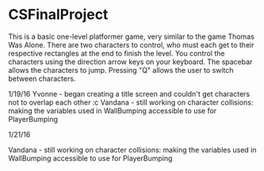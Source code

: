 # CSFinalProject

This is a basic one-level platformer game, very similar to the game Thomas Was Alone. There are two characters to control, who must each get to their respective rectangles at the end to finish the level. 
You control the characters using the direction arrow keys on your keyboard. 
The spacebar allows the characters to jump. 
Pressing "Q" allows the user to switch between characters.

1/19/16
Yvonne - began creating a title screen and couldn't get characters not to overlap each other :c
Vandana - still working on character collisions: making the variables used in WallBumping accessible to use for PlayerBumping

1/21/16

Vandana - still working on character collisions: making the variables used in WallBumping accessible to use for PlayerBumping